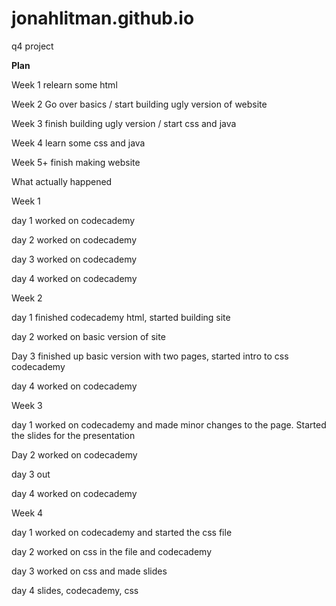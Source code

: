 # jonahlitman.github.io
q4 project

__Plan__

Week 1
  relearn some html

Week 2
  Go over basics / start building ugly version of website

Week 3
  finish building ugly version / start css and java

Week 4
  learn some css and java

Week 5+
  finish making website

What actually happened

Week 1

day 1 worked on codecademy

day 2 worked on codecademy

day 3 worked on codecademy

day 4 worked on codecademy

Week 2

day 1 finished codecademy html, started building site

day 2 worked on basic version of site

Day 3 finished up basic version with two pages, started intro to css codecademy

day 4 worked on codecademy

Week 3

day 1 worked on codecademy and made minor changes to the page. Started the slides for the presentation

Day 2 worked on codecademy

day 3 out

day 4 worked on codecademy

Week 4

day 1 worked on codecademy and started the css file

day 2 worked on css in the file and codecademy

day 3 worked on css and made slides

day 4 slides, codecademy, css

